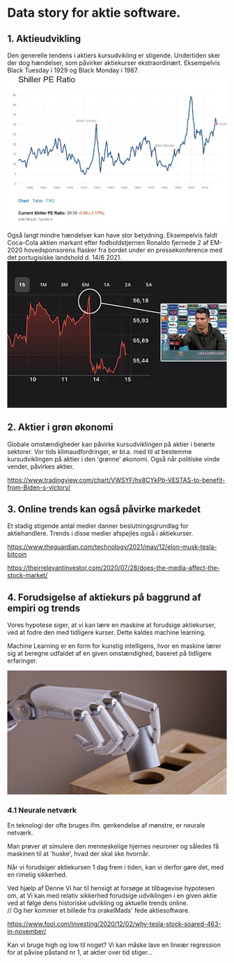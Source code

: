 # Data story for aktie software.

## 1. Aktieudvikling

Den generelle tendens i aktiers kursudvikling er stigende. Undertiden sker der dog hændelser, som påvirker aktiekurser ekstraordinært. Eksempelvis Black Tuesday i 1929 og Black Monday i 1987.
![black_days.jpg](../../images/black_days.jpg)

Også langt mindre hændelser kan have stor betydning. Eksempelvis faldt Coca-Cola aktien markant efter fodboldstjernen Ronaldo fjernede 2 af EM-2020 hovedsponsorens flasker fra bordet under en pressekonference med det portugisiske landshold d. 14/6 2021.
![rolando.jpg](../../images/rolando.jpg)

## 2. Aktier i grøn økonomi

Globale omstændigheder kan påvirke kursudviklingen på aktier i berørte sektorer. Vor tids klimaudfordringer, er bl.a. med til at bestemme kursudviklingen på aktier i den 'grønne' økonomi. Også når politiske vinde vender, påvirkes aktier.  

https://www.tradingview.com/chart/VWSYF/hx8CYkPb-VESTAS-to-benefit-from-Biden-s-victory/

## 3. Online trends kan også påvirke markedet

Et stadig stigende antal medier danner beslutningsgrundlag for aktiehandlere. Trends i disse medier afspejles også i aktiekurser.

https://www.theguardian.com/technology/2021/may/12/elon-musk-tesla-bitcoin

https://theirrelevantinvestor.com/2020/07/28/does-the-media-affect-the-stock-market/

## 4. Forudsigelse af aktiekurs på baggrund af empiri og trends

Vores hypotese siger, at vi kan lære en maskine at forudsige aktiekurser, ved at fodre den med tidligere kurser. Dette kaldes machine learning.

Machine Learning er en form for kunstig intelligens, hvor en maskine lærer sig at beregne udfaldet af en given omstændighed, baseret på tidligere erfaringer.

![ml.jpg](../../images/ml.jpg)

### 4.1 Neurale netværk
En teknologi der ofte bruges ifm. genkendelse af mønstre, er neurale netværk.

Man prøver at simulere den menneskelige hjernes neuroner og således få maskinen til at 'huske', hvad der skal ske hvornår.

Når vi forudsiger aktiekursen 1 dag frem i tiden, kan vi derfor gøre det, med en rimelig sikkerhed.




Ved hjælp af Denne Vi har til hensigt at forsøge at tilbagevise hypotesen om, at Vi kan med relativ sikkerhed forudsige udviklingen i en given aktie ved at følge dens historiske udvikling og aktuelle trends online.  
// Og her kommer et billede fra orakelMads' fede aktiesoftware.

https://www.fool.com/investing/2020/12/02/why-tesla-stock-soared-463-in-november/

Kan vi bruge high og low til noget?
Vi kan måske lave en lineær regression for at påvise påstand nr 1, at aktier over tid stiger...
